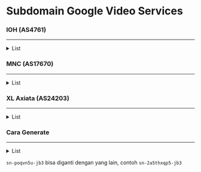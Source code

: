 # Subdomain Google Video Services

### IOH (AS4761)

<hr>

<details>
    <summary>List</summary>
    <!-- have to be followed by an empty line! -->

    rr1.sn-poqvn5u-jb36.googlevideo.com. 114.4.7.12
    rr1.sn-poqvn5u-jb3d.googlevideo.com. 114.4.160.12
    rr1.sn-poqvn5u-jb3k.googlevideo.com. 114.4.169.236
    rr1.sn-poqvn5u-jb3r.googlevideo.com. 114.5.10.76
    rr1.sn-poqvn5u-jb3y.googlevideo.com. 114.10.0.108
    rr2.sn-poqvn5u-jb36.googlevideo.com. 114.4.7.13
    rr2.sn-poqvn5u-jb3d.googlevideo.com. 114.4.160.13
    rr2.sn-poqvn5u-jb3k.googlevideo.com. 114.4.169.237
    rr2.sn-poqvn5u-jb3r.googlevideo.com. 114.5.10.77
    rr2.sn-poqvn5u-jb3y.googlevideo.com. 114.10.0.109
    rr3.sn-poqvn5u-jb36.googlevideo.com. 114.4.7.14
    rr3.sn-poqvn5u-jb3d.googlevideo.com. 114.4.160.14
    rr3.sn-poqvn5u-jb3k.googlevideo.com. 114.4.169.238
    rr3.sn-poqvn5u-jb3r.googlevideo.com. 114.5.10.78
    rr3.sn-poqvn5u-jb3y.googlevideo.com. 114.10.0.110
    rr4.sn-poqvn5u-jb36.googlevideo.com. 114.4.7.15
    rr4.sn-poqvn5u-jb3d.googlevideo.com. 114.4.160.15
    rr4.sn-poqvn5u-jb3k.googlevideo.com. 114.4.169.239
    rr4.sn-poqvn5u-jb3r.googlevideo.com. 114.5.10.79
    rr4.sn-poqvn5u-jb3y.googlevideo.com. 114.10.0.111
    rr5.sn-poqvn5u-jb36.googlevideo.com. 114.4.7.16
    rr5.sn-poqvn5u-jb3d.googlevideo.com. 114.4.160.16
    rr5.sn-poqvn5u-jb3k.googlevideo.com. 114.4.169.240
    rr5.sn-poqvn5u-jb3r.googlevideo.com. 114.5.10.80
    rr5.sn-poqvn5u-jb3y.googlevideo.com. 114.10.0.112
    rr6.sn-poqvn5u-jb36.googlevideo.com. 114.4.7.17
    rr6.sn-poqvn5u-jb3d.googlevideo.com. 114.4.160.17
    rr6.sn-poqvn5u-jb3k.googlevideo.com. 114.4.169.241
    rr6.sn-poqvn5u-jb3r.googlevideo.com. 114.5.10.81
    rr6.sn-poqvn5u-jb3y.googlevideo.com. 114.10.0.113
    rr7.sn-poqvn5u-jb36.googlevideo.com. 114.4.7.18
    rr7.sn-poqvn5u-jb3d.googlevideo.com. 114.4.160.18
    rr7.sn-poqvn5u-jb3k.googlevideo.com. 114.4.169.242
    rr7.sn-poqvn5u-jb3r.googlevideo.com. 114.5.10.82
    rr7.sn-poqvn5u-jb3y.googlevideo.com. 114.10.0.114
    rr8.sn-poqvn5u-jb36.googlevideo.com. 114.4.7.19
    rr8.sn-poqvn5u-jb3d.googlevideo.com. 114.4.160.19
    rr8.sn-poqvn5u-jb3k.googlevideo.com. 114.4.169.243
    rr8.sn-poqvn5u-jb3r.googlevideo.com. 114.5.10.83
    rr8.sn-poqvn5u-jb3y.googlevideo.com. 114.10.0.115
</details>

### MNC (AS17670)

<hr>

<details>
    <summary>List</summary>
    <!-- have to be followed by an empty line! -->

    rr1.sn-2a5thxqp5-jb36.googlevideo.com. 110.50.80.204
    rr1.sn-2a5thxqp5-jb3l.googlevideo.com. 110.50.81.204
    rr1.sn-2a5thxqp5-jb3s.googlevideo.com. 110.50.80.140
    rr1.sn-2a5thxqp5-jb3z.googlevideo.com. 110.50.80.76
    rr2.sn-2a5thxqp5-jb36.googlevideo.com. 110.50.80.205
    rr2.sn-2a5thxqp5-jb3l.googlevideo.com. 110.50.81.205
    rr2.sn-2a5thxqp5-jb3s.googlevideo.com. 110.50.80.141
    rr2.sn-2a5thxqp5-jb3z.googlevideo.com. 110.50.80.77
    rr3.sn-2a5thxqp5-jb36.googlevideo.com. 110.50.80.206
    rr3.sn-2a5thxqp5-jb3l.googlevideo.com. 110.50.81.206
    rr3.sn-2a5thxqp5-jb3s.googlevideo.com. 110.50.80.142
    rr3.sn-2a5thxqp5-jb3z.googlevideo.com. 110.50.80.78
    rr4.sn-2a5thxqp5-jb36.googlevideo.com. 110.50.80.207
    rr4.sn-2a5thxqp5-jb3l.googlevideo.com. 110.50.81.207
    rr4.sn-2a5thxqp5-jb3s.googlevideo.com. 110.50.80.143
    rr4.sn-2a5thxqp5-jb3z.googlevideo.com. 110.50.80.79
    rr5.sn-2a5thxqp5-jb36.googlevideo.com. 110.50.80.208
    rr5.sn-2a5thxqp5-jb3l.googlevideo.com. 110.50.81.208
    rr5.sn-2a5thxqp5-jb3s.googlevideo.com. 110.50.80.144
    rr5.sn-2a5thxqp5-jb3z.googlevideo.com. 110.50.80.80
    rr6.sn-2a5thxqp5-jb36.googlevideo.com. 110.50.80.209
    rr6.sn-2a5thxqp5-jb3l.googlevideo.com. 110.50.81.209
    rr6.sn-2a5thxqp5-jb3s.googlevideo.com. 110.50.80.145
    rr6.sn-2a5thxqp5-jb3z.googlevideo.com. 110.50.80.81
    rr7.sn-2a5thxqp5-jb36.googlevideo.com. 110.50.80.210
    rr7.sn-2a5thxqp5-jb3l.googlevideo.com. 110.50.81.210
    rr7.sn-2a5thxqp5-jb3s.googlevideo.com. 110.50.80.146
    rr7.sn-2a5thxqp5-jb3z.googlevideo.com. 110.50.80.82
    rr8.sn-2a5thxqp5-jb36.googlevideo.com. 110.50.80.211
    rr8.sn-2a5thxqp5-jb3l.googlevideo.com. 110.50.81.211
    rr8.sn-2a5thxqp5-jb3s.googlevideo.com. 110.50.80.147
    rr8.sn-2a5thxqp5-jb3z.googlevideo.com. 110.50.80.83
</details>

### XL Axiata (AS24203)

<hr>

<details>
    <summary>List</summary>
    <!-- have to be followed by an empty line! -->

	rr1.sn-xmjxajvh-wvbe.googlevideo.com. 140.213.209.76
	rr1.sn-xmjxajvh-wvbl.googlevideo.com. 112.215.101.172
	rr2.sn-xmjxajvh-wvbe.googlevideo.com. 140.213.209.77
	rr2.sn-xmjxajvh-wvbl.googlevideo.com. 112.215.101.173
	rr3.sn-xmjxajvh-wvbe.googlevideo.com. 140.213.209.78
	rr3.sn-xmjxajvh-wvbl.googlevideo.com. 112.215.101.174
	rr4.sn-xmjxajvh-wvbe.googlevideo.com. 140.213.209.79
	rr4.sn-xmjxajvh-wvbl.googlevideo.com. 112.215.101.175
	rr5.sn-xmjxajvh-wvbe.googlevideo.com. 140.213.209.80
	rr5.sn-xmjxajvh-wvbl.googlevideo.com. 112.215.101.176
	rr6.sn-xmjxajvh-wvbe.googlevideo.com. 140.213.209.81
	rr6.sn-xmjxajvh-wvbl.googlevideo.com. 112.215.101.177
	rr7.sn-xmjxajvh-wvbe.googlevideo.com. 140.213.209.82
	rr7.sn-xmjxajvh-wvbl.googlevideo.com. 112.215.101.178
	rr8.sn-xmjxajvh-wvbe.googlevideo.com. 140.213.209.83
	rr8.sn-xmjxajvh-wvbl.googlevideo.com. 112.215.101.179
</details>

### Cara Generate

<hr>

<details>
    <summary>List</summary>
    <!-- have to be followed by an empty line! -->

    for x in {0..9}; do
      for y in {0..9} {a..z}; do
        echo "rr${x}---sn-poqvn5u-jb3${y}.googlevideo.com";
      done;
    done
</details>

`sn-poqvn5u-jb3` bisa diganti dengan yang lain, contoh `sn-2a5thxqp5-jb3`
